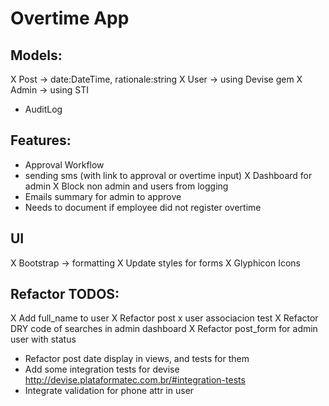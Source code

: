 # Overtime App

## Models:
  X Post -> date:DateTime, rationale:string
  X User -> using Devise gem
  X Admin -> using STI
  - AuditLog

## Features:
  - Approval Workflow
  - sending sms (with link to approval or overtime input)
  X Dashboard for admin
  X Block non admin and users from logging
  - Emails summary for admin to approve
  - Needs to document if employee did not register overtime

## UI
  X Bootstrap -> formatting
  X Update styles for forms
  X Glyphicon Icons

## Refactor TODOS:
  X Add full_name to user
  X Refactor post x user associacion test
  X Refactor DRY code of searches in admin dashboard
  X Refactor post_form for admin user with status
  - Refactor post date display in views, and tests for them
  - Add some integration tests for devise http://devise.plataformatec.com.br/#integration-tests
  - Integrate validation for phone attr in user
